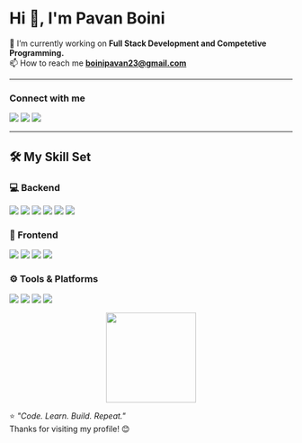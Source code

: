 # Hi 👋, I'm Pavan Boini


🔭 I’m currently working on **Full Stack Development and Competetive Programming.**  
📫 How to reach me **boinipavan23@gmail.com**

---

### Connect with me
<p align="left">
<a href="https://github.com/boinipavan" target="_blank"><img src="https://img.shields.io/badge/GitHub-181717?style=for-the-badge&logo=github&logoColor=white"/></a>
<a href="https://www.linkedin.com/in/pavan-boini/" target="_blank"><img src="https://img.shields.io/badge/LinkedIn-0077B5?style=for-the-badge&logo=linkedin&logoColor=white"/></a>
<a href="https://leetcode.com/u/Boinipavan/" target="_blank"><img src="https://img.shields.io/badge/LeetCode-FFA116?style=for-the-badge&logo=leetcode&logoColor=white"/></a>
</p>

---

## 🛠 My Skill Set

### 💻 Backend
<p align="left">
<img src="https://img.shields.io/badge/Java-ED8B00?style=for-the-badge&logo=openjdk&logoColor=white" />
<img src="https://img.shields.io/badge/Spring%20Boot-6DB33F?style=for-the-badge&logo=springboot&logoColor=white" />
<img src="https://img.shields.io/badge/Hibernate-59666C?style=for-the-badge&logo=hibernate&logoColor=white" />
<img src="https://img.shields.io/badge/MySQL-4479A1?style=for-the-badge&logo=mysql&logoColor=white" />
<img src="https://img.shields.io/badge/JUnit5-25A162?style=for-the-badge&logo=junit5&logoColor=white" />
<img src="https://img.shields.io/badge/Mockito-000000?style=for-the-badge&logo=mockito&logoColor=white" />
</p>

### 🎨 Frontend
<p align="left">
<img src="https://img.shields.io/badge/Angular-DD0031?style=for-the-badge&logo=angular&logoColor=white" />
<img src="https://img.shields.io/badge/TypeScript-007ACC?style=for-the-badge&logo=typescript&logoColor=white" />
<img src="https://img.shields.io/badge/HTML5-E34F26?style=for-the-badge&logo=html5&logoColor=white" />
<img src="https://img.shields.io/badge/CSS3-1572B6?style=for-the-badge&logo=css3&logoColor=white" />
</p>

### ⚙️ Tools & Platforms
<p align="left">
<img src="https://img.shields.io/badge/Postman-FF6C37?style=for-the-badge&logo=postman&logoColor=white" />
<img src="https://img.shields.io/badge/IntelliJ%20IDEA-000000?style=for-the-badge&logo=intellijidea&logoColor=white" />
<img src="https://img.shields.io/badge/Git-F05032?style=for-the-badge&logo=git&logoColor=white" />
<img src="https://img.shields.io/badge/GitHub-181717?style=for-the-badge&logo=github&logoColor=white" />
</p>



<p align="center">
  <img height="160" src="https://github-readme-stats.vercel.app/api/top-langs/?username=boinipavan&layout=compact&theme=tokyonight&hide_border=true" />
</p>


⭐ _"Code. Learn. Build. Repeat."_  
Thanks for visiting my profile! 😊
